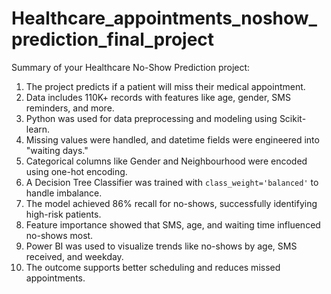 # Healthcare_appointments_noshow_prediction_final_project
Summary of your Healthcare No-Show Prediction project:

1. The project predicts if a patient will miss their medical appointment.
2. Data includes 110K+ records with features like age, gender, SMS reminders, and more.
3. Python was used for data preprocessing and modeling using Scikit-learn.
4. Missing values were handled, and datetime fields were engineered into "waiting days."
5. Categorical columns like Gender and Neighbourhood were encoded using one-hot encoding.
6. A Decision Tree Classifier was trained with `class_weight='balanced'` to handle imbalance.
7. The model achieved 86% recall for no-shows, successfully identifying high-risk patients.
8. Feature importance showed that SMS, age, and waiting time influenced no-shows most.
9. Power BI was used to visualize trends like no-shows by age, SMS received, and weekday.
10. The outcome supports better scheduling and reduces missed appointments.
